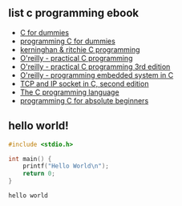 ## list c programming ebook

- [C for dummies](https://theswissbay.ch/pdf/Gentoomen%20Library/Programming/C/C%20for%20Dummies%2C%202nd%20Edition.pdf)
- [programming C for dummies](https://theswissbay.ch/pdf/Gentoomen%20Library/Programming/C/For%20Dummies%20-%20C.pdf)
- [kerninghan & ritchie C programming](https://theswissbay.ch/pdf/Gentoomen%20Library/Programming/C/Kernighan%20%26%20Ritchie%20-%20The%20C%20Programming%20Language.pdf)
- [O'reilly - practical C programming](https://theswissbay.ch/pdf/Gentoomen%20Library/Programming/C/O%27Reilly%20-%20Practical%20C%20Programming.pdf)
- [O'reilly - practical C programming 3rd edition](https://theswissbay.ch/pdf/Gentoomen%20Library/Programming/C/O%27Reilly%20Practical%20C%20Programming%20%283rd%20Edition%29.pdf)
- [O'reilly - programming embedded system in C](https://theswissbay.ch/pdf/Gentoomen%20Library/Programming/C/O%27Reilly%20Programming%20Embedded%20Systems%20in%20C%20and%20C%2B%2B.chm)
- [TCP and IP socket in C, second edition](https://theswissbay.ch/pdf/Gentoomen%20Library/Programming/C/TCP%20IP%20Sockets%20in%20C%2C%20Second%20Edition%20Practical%20Guide%20for%20Programmers.pdf)
- [The C programming language](https://theswissbay.ch/pdf/Gentoomen%20Library/Programming/C/The%20C%20Programming%20Language%20-%202nd%20edition.pdf)
- [programming C for absolute beginners](https://theswissbay.ch/pdf/Gentoomen%20Library/Programming/C/Vine%2C_Michael_-_C_Programming_for_the_Absolute_Beginner_-_2nd_Edition.pdf)

## hello world!

```c
#include <stdio.h>

int main() {
	printf("Hello World\n");
	return 0;
}
```

```
hello world
```
